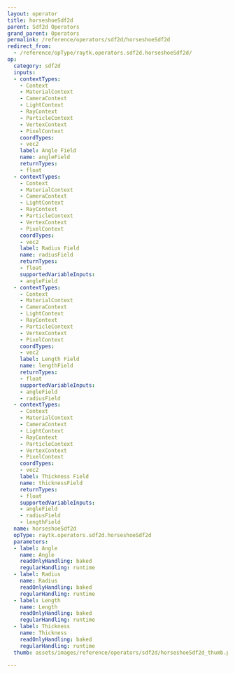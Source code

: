 ```yaml
---
layout: operator
title: horseshoeSdf2d
parent: Sdf2d Operators
grand_parent: Operators
permalink: /reference/operators/sdf2d/horseshoeSdf2d
redirect_from:
  - /reference/opType/raytk.operators.sdf2d.horseshoeSdf2d/
op:
  category: sdf2d
  inputs:
  - contextTypes:
    - Context
    - MaterialContext
    - CameraContext
    - LightContext
    - RayContext
    - ParticleContext
    - VertexContext
    - PixelContext
    coordTypes:
    - vec2
    label: Angle Field
    name: angleField
    returnTypes:
    - float
  - contextTypes:
    - Context
    - MaterialContext
    - CameraContext
    - LightContext
    - RayContext
    - ParticleContext
    - VertexContext
    - PixelContext
    coordTypes:
    - vec2
    label: Radius Field
    name: radiusField
    returnTypes:
    - float
    supportedVariableInputs:
    - angleField
  - contextTypes:
    - Context
    - MaterialContext
    - CameraContext
    - LightContext
    - RayContext
    - ParticleContext
    - VertexContext
    - PixelContext
    coordTypes:
    - vec2
    label: Length Field
    name: lengthField
    returnTypes:
    - float
    supportedVariableInputs:
    - angleField
    - radiusField
  - contextTypes:
    - Context
    - MaterialContext
    - CameraContext
    - LightContext
    - RayContext
    - ParticleContext
    - VertexContext
    - PixelContext
    coordTypes:
    - vec2
    label: Thickness Field
    name: thicknessField
    returnTypes:
    - float
    supportedVariableInputs:
    - angleField
    - radiusField
    - lengthField
  name: horseshoeSdf2d
  opType: raytk.operators.sdf2d.horseshoeSdf2d
  parameters:
  - label: Angle
    name: Angle
    readOnlyHandling: baked
    regularHandling: runtime
  - label: Radius
    name: Radius
    readOnlyHandling: baked
    regularHandling: runtime
  - label: Length
    name: Length
    readOnlyHandling: baked
    regularHandling: runtime
  - label: Thickness
    name: Thickness
    readOnlyHandling: baked
    regularHandling: runtime
  thumb: assets/images/reference/operators/sdf2d/horseshoeSdf2d_thumb.png

---
```

